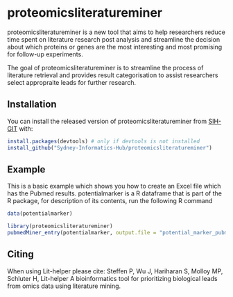 # proteomicsliteratureminer
proteomicsliteratureminer is a new tool that aims to help researchers reduce time spent on literature research post analysis and streamline the decision about which proteins or genes are the most interesting and most promising for follow-up experiments.

<!-- badges: start -->
<!-- badges: end -->

The goal of proteomicsliteratureminer is to streamline the process of literature retrieval and provides result categorisation to assist researchers select appropraite leads for further research.

## Installation

You can install the released version of proteomicsliteratureminer from [SIH-GIT](https://github.com/Sydney-Informatics-Hub/proteomicsliteratureminer) with:

``` r
install.packages(devtools) # only if devtools is not installed
install_github("Sydney-Informatics-Hub/proteomicsliteratureminer")
```

## Example

This is a basic example which shows you how to create an Excel file which has the Pubmed results. potentialmarker is a R dataframe that is part of the R package, for description of its contents, run the following R command
``` r
data(potentialmarker)
```

``` r
library(proteomicsliteratureminer)
pubmedMiner_entry(potentialmarker, output.file = "potential_marker_pubmed_results.xlsx")
```
## Citing
When using Lit-helper please cite: Steffen P, Wu J, Hariharan S, Molloy MP, Schluter H, Lit-helper A bioinformatics tool for prioritizing biological leads from omics data using literature mining.
